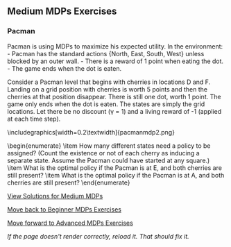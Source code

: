 ## Medium MDPs Exercises

### Pacman 
Pacman is using MDPs to maximize his expected utility. In the environment:
    - Pacman has the standard actions \{North, East, South, West\} unless blocked by an outer wall.
    - There is a reward of 1 point when eating the dot.
    - The game ends when the dot is eaten.


Consider a Pacman level that begins with cherries in locations D and F. Landing on a grid position with cherries is worth 5 points and then the cherries at that position disappear. There is still one dot, worth 1 point. The game only ends when the dot is eaten. The states are simply the grid locations. Let there be no discount (γ = 1) and a living reward of -1 (applied at each time step).

\includegraphics[width=0.2\textwidth]{pacmanmdp2.png}

\begin{enumerate}
    \item How many different states need a policy to be assigned? (Count the existence or not of each cherry as inducing a separate state. Assume the Pacman could have started at any square.)
    \item What is the optimal policy if the Pacman is at E, and both cherries are still present?
    \item What is the optimal policy if the Pacman is at A, and both cherries are still present?
\end{enumerate}


[View Solutions for Medium MDPs](https://github.com/UMdecisionsupport/DecisionSupport2023/blob/main/MDPs/Solutions/Medium_Solutions.md)

[Move back to Beginner MDPs Exercises](https://github.com/UMdecisionsupport/DecisionSupport2023/blob/main/MDPs/Beginner.md)

[Move forward to Advanced MDPs Exercises](https://github.com/UMdecisionsupport/DecisionSupport2023/blob/main/MDPs/Advanced.md)

*If the page doesn't render correctly, reload it. That should fix it.*
